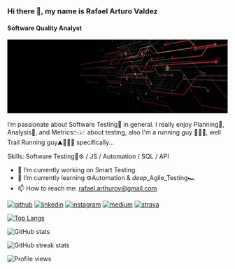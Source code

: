 ### Hi there 👋, my name is Rafael Arturo Valdez
#### Software Quality Analyst
![Software Quality Analyst](https://github.com/rafaelarthurov/rafaelarthurov/blob/main/banner.jpg)

I’m passionate about Software Testing🐞 in general. I really enjoy Planning📝, Analysis🤔, and Metrics📉📈 about testing, also I'm a running guy 🏃🏽‍♂️, well Trail Running guy⛰️🏃🏽‍♂️ specifically...

Skills: Software Testing🐞⚙️ / JS / Automation / SQL / API

- 🔭 I’m currently working on Smart Testing 
- 🌱 I’m currently learning ⚙️Automation & *deep*_Agile_Testing🏎️ 
- 📫 How to reach me: rafael.arthurov@gmail.com 


[<img src='https://cdn.jsdelivr.net/npm/simple-icons@3.0.1/icons/github.svg' alt='github' height='40'>](https://github.com/rafaelarthurov)  [<img src='https://cdn.jsdelivr.net/npm/simple-icons@3.0.1/icons/linkedin.svg' alt='linkedin' height='40'>](https://www.linkedin.com/in/rafaelarturovaldezrodriguez/)  [<img src='https://cdn.jsdelivr.net/npm/simple-icons@3.0.1/icons/instagram.svg' alt='instagram' height='40'>](https://www.instagram.com/arturovaldez02/)  [<img src='https://cdn.jsdelivr.net/npm/simple-icons@3.0.1/icons/medium.svg' alt='medium' height='40'>](https://medium.com/@rafael.arthurov)  [<img src='https://cdn.jsdelivr.net/npm/simple-icons@3.0.1/icons/strava.svg' alt='strava' height='40'>](https://www.strava.com/athletes/28766836)  

[![Top Langs](https://github-readme-stats.vercel.app/api/top-langs/?username=rafaelarthurov)](https://github.com/anuraghazra/github-readme-stats)

![GitHub stats](https://github-readme-stats.vercel.app/api?username=rafaelarthurov&show_icons=true&count_private=true)  

![GitHub streak stats](https://github-readme-streak-stats.herokuapp.com/?user=rafaelarthurov)  

![Profile views](https://gpvc.arturio.dev/rafaelarthurov)  

<!---
rafaelarthurov/rafaelarthurov is a ✨ special ✨ repository because its `README.md` (this file) appears on your GitHub profile.
You can click the Preview link to take a look at your changes..
--->
